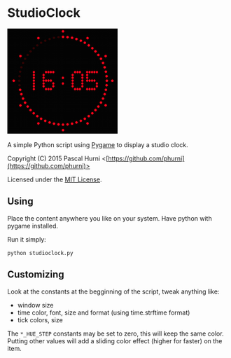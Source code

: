 # StudioClock

![StudioClock1](screenshot1.png)

A simple Python script using [Pygame](http://www.pygame.org) to display a studio clock.

Copyright (C) 2015 Pascal Hurni <[https://github.com/phurni](https://github.com/phurni)>

Licensed under the [MIT License](http://opensource.org/licenses/MIT).

## Using

Place the content anywhere you like on your system. Have python with pygame installed.

Run it simply:

    python studioclock.py


## Customizing

Look at the constants at the begginning of the script, tweak anything like:

  * window size
  * time color, font, size and format (using time.strftime format)
  * tick colors, size
  
The `*_HUE_STEP` constants may be set to zero, this will keep the same color. Putting other values will
add a sliding color effect (higher for faster) on the item.
